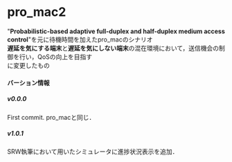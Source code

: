 # pro_mac2
"**Probabilistic-based adaptive full-duplex and half-duplex medium access control**"を元に待機時間を加えたpro_macのシナリオ  
**遅延を気にする端末**と**遅延を気にしない端末**の混在環境において，送信機会の制御を行い，QoSの向上を目指す  
に変更したもの

#### バーション情報
##### v0.0.0
First commit. pro_macと同じ．
##### v1.0.1
SRW執筆において用いたシミュレータに進捗状況表示を追加．
